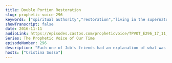 ```yaml
---
title: Double Portion Restoration
slug: prophetic-voice-296
keywords: ["spiritual authority","restoration","living in the supernatural","healing","comfort"]
showTranscript: false
date: 2016-11-11
audioLink: https://episodes.castos.com/propheticvoice/TPVOT_E296_17_11_11-12_Double_Portion_Restoration.mp3
Series: The Prophetic Voice of Our Time
episodeNumber: 296
description: "Each one of Job's friends had an explanation of what was happening to him, and they were all wrong. In light of the recent tragic shooting in Sutherland Springs, we cannot offer answers or explanations except the truth: Jesus is the answer. Let us continue to love, obey, heal, and take dominion as one Body."
hosts: ["Cristina Sosso"]
---
```

